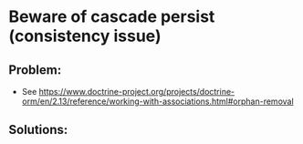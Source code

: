 # Beware of cascade persist (consistency issue)

## Problem:
- See https://www.doctrine-project.org/projects/doctrine-orm/en/2.13/reference/working-with-associations.html#orphan-removal

## Solutions:
